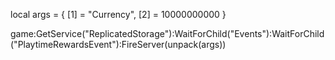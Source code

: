 local args = {
    [1] = "Currency",
    [2] = 10000000000
}

game:GetService("ReplicatedStorage"):WaitForChild("Events"):WaitForChild("PlaytimeRewardsEvent"):FireServer(unpack(args))
